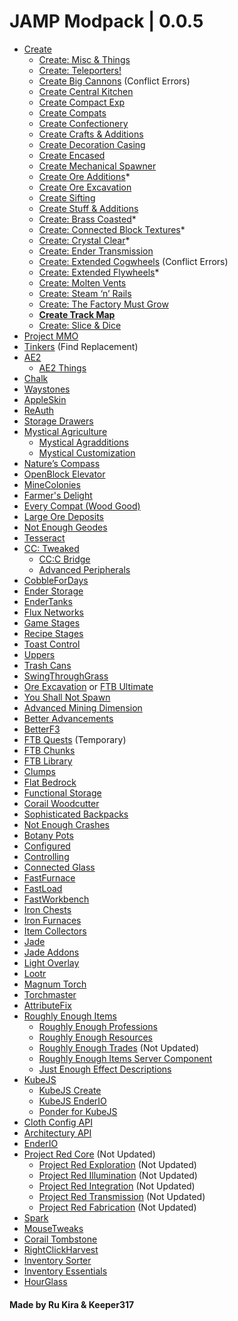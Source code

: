 # JAMP Modpack | 0.0.5

- [Create](https://www.curseforge.com/minecraft/mc-mods/create)
    - [Create: Misc & Things](https://www.curseforge.com/minecraft/mc-mods/create-misc-and-things)
    - [Create: Teleporters!](https://www.curseforge.com/minecraft/mc-mods/create-teleporters)
    - [Create Big Cannons](https://www.curseforge.com/minecraft/mc-mods/create-big-cannons) (Conflict Errors)
    - [Create Central Kitchen](https://www.curseforge.com/minecraft/mc-mods/create-central-kitchen)
    - [Create Compact Exp](https://www.curseforge.com/minecraft/mc-mods/create-compact-exp)
    - [Create Compats](https://www.curseforge.com/minecraft/mc-mods/create-compats)
    - [Create Confectionery](https://www.curseforge.com/minecraft/mc-mods/create-confectionery)
    - [Create Crafts & Additions](https://www.curseforge.com/minecraft/mc-mods/createaddition)
    - [Create Decoration Casing](https://www.curseforge.com/minecraft/mc-mods/create-decoration-casing)
    - [Create Encased](https://www.curseforge.com/minecraft/mc-mods/create-encased)
    - [Create Mechanical Spawner](https://www.curseforge.com/minecraft/mc-mods/create-mechanical-spawner)
    - [Create Ore Additions](https://www.curseforge.com/minecraft/mc-mods/create-attack-additions)*
    - [Create Ore Excavation](https://www.curseforge.com/minecraft/mc-mods/create-ore-excavation)
    - [Create Sifting](https://www.curseforge.com/minecraft/mc-mods/create-sifting)
    - [Create Stuff & Additions](https://www.curseforge.com/minecraft/mc-mods/create-stuff-additions)
    - [Create: Brass Coasted](https://www.curseforge.com/minecraft/mc-mods/create-brass-coated)*
    - [Create: Connected Block Textures](https://www.curseforge.com/minecraft/mc-mods/create-connected-block-textures)*
    - [Create: Crystal Clear](https://www.curseforge.com/minecraft/mc-mods/create-crystal-clear)*
    - [Create: Ender Transmission](https://www.curseforge.com/minecraft/mc-mods/create-ender-transmission)
    - [Create: Extended Cogwheels](https://www.curseforge.com/minecraft/mc-mods/create-extended-cogs) (Conflict Errors)
    - [Create: Extended Flywheels](https://www.curseforge.com/minecraft/mc-mods/create-extended-flywheels)*
    - [Create: Molten Vents](https://www.curseforge.com/minecraft/mc-mods/create-molten-vents)
    - [Create: Steam ‘n’ Rails](https://www.curseforge.com/minecraft/modpacks/create-steam-n-rails-server-pack)
    - [Create: The Factory Must Grow](https://www.curseforge.com/minecraft/mc-mods/create-industry)
    - **[Create Track Map](https://modrinth.com/mod/create-track-map)**
    - [Create: Slice & Dice](https://www.curseforge.com/minecraft/mc-mods/slice-and-dice)
- [Project MMO](https://www.curseforge.com/minecraft/mc-mods/project-mmo)
- [Tinkers](https://www.curseforge.com/minecraft/mc-mods/tinkers-construct) (Find Replacement)
- [AE2](https://www.curseforge.com/minecraft/mc-mods/applied-energistics-2)
    - [AE2 Things](https://www.curseforge.com/minecraft/mc-mods/ae2-things-forge)
- [Chalk](https://www.curseforge.com/minecraft/mc-mods/chalk)
- [Waystones](https://www.curseforge.com/minecraft/mc-mods/waystones)
- [AppleSkin](https://www.curseforge.com/minecraft/mc-mods/appleskin)
- [ReAuth](https://www.curseforge.com/minecraft/mc-mods/reauth)
- [Storage Drawers](https://www.curseforge.com/minecraft/mc-mods/storage-drawers)
- [Mystical Agriculture](https://www.curseforge.com/minecraft/mc-mods/mystical-agriculture)
    - [Mystical Agradditions](https://www.curseforge.com/minecraft/mc-mods/mystical-agradditions)
    - [Mystical Customization](https://www.curseforge.com/minecraft/mc-mods/mystical-customization)
- [Nature’s Compass](https://www.curseforge.com/minecraft/mc-mods/natures-compass)
- [OpenBlock Elevator](https://www.curseforge.com/minecraft/mc-mods/openblocks-elevator)
- [MineColonies](https://www.curseforge.com/minecraft/mc-mods/minecolonies)
- [Farmer's Delight](https://www.curseforge.com/minecraft/mc-mods/farmers-delight)
- [Every Compat (Wood Good)](https://www.curseforge.com/minecraft/mc-mods/every-compat)
- [Large Ore Deposits](https://www.curseforge.com/minecraft/mc-mods/large-ore-deposits)
- [Not Enough Geodes](https://www.curseforge.com/minecraft/mc-mods/resource-geode)
- [Tesseract](https://www.curseforge.com/minecraft/mc-mods/tesseract)
- [CC: Tweaked](https://www.curseforge.com/minecraft/mc-mods/cc-tweaked)
    - [CC:C Bridge](https://www.curseforge.com/minecraft/mc-mods/cccbridge)
    - [Advanced Peripherals](https://www.curseforge.com/minecraft/mc-mods/advanced-peripherals)
- [CobbleForDays](https://www.curseforge.com/minecraft/mc-mods/cobblefordays)
- [Ender Storage](https://www.curseforge.com/minecraft/mc-mods/ender-storage-1-8)
- [EnderTanks](https://www.curseforge.com/minecraft/mc-mods/endertanks)
- [Flux Networks](https://www.curseforge.com/minecraft/mc-mods/flux-networks)
- [Game Stages](https://www.curseforge.com/minecraft/mc-mods/game-stages)
- [Recipe Stages](https://www.curseforge.com/minecraft/mc-mods/recipe-stages)
- [Toast Control](https://www.curseforge.com/minecraft/mc-mods/toast-control)
- [Uppers](https://www.curseforge.com/minecraft/mc-mods/uppers)
- [Trash Cans](https://www.curseforge.com/minecraft/mc-mods/trash-cans)
- [SwingThroughGrass](https://www.curseforge.com/minecraft/mc-mods/swingthroughgrass)
- [Ore Excavation](https://www.curseforge.com/minecraft/mc-mods/ore-excavation) or [FTB Ultimate](https://www.curseforge.com/minecraft/mc-mods/ftb-ultimine-forge)
- [You Shall Not Spawn](https://www.curseforge.com/minecraft/mc-mods/you-shall-not-spawn)
- [Advanced Mining Dimension](https://www.curseforge.com/minecraft/mc-mods/advanced-mining-dimension)
- [Better Advancements](https://www.curseforge.com/minecraft/mc-mods/better-advancements)
- [BetterF3](https://www.curseforge.com/minecraft/mc-mods/betterf3)
- [FTB Quests](https://www.curseforge.com/minecraft/mc-mods/ftb-quests-forge) (Temporary)
- [FTB Chunks](https://www.curseforge.com/minecraft/mc-mods/ftb-chunks-forge)
- [FTB Library](https://legacy.curseforge.com/minecraft/mc-mods/ftb-library-forge)
- [Clumps](https://www.curseforge.com/minecraft/mc-mods/clumps)
- [Flat Bedrock](https://www.curseforge.com/minecraft/mc-mods/flat-bedrock)
- [Functional Storage](https://www.curseforge.com/minecraft/mc-mods/functional-storage)
- [Corail Woodcutter](https://www.curseforge.com/minecraft/mc-mods/corail-woodcutter)
- [Sophisticated Backpacks](https://www.curseforge.com/minecraft/mc-mods/sophisticated-backpacks)
- [Not Enough Crashes](https://www.curseforge.com/minecraft/mc-mods/not-enough-crashes-forge)
- [Botany Pots](https://www.curseforge.com/minecraft/mc-mods/botany-pots)
- [Configured](https://www.curseforge.com/minecraft/mc-mods/configured)
- [Controlling](https://www.curseforge.com/minecraft/mc-mods/controlling)
- [Connected Glass](https://www.curseforge.com/minecraft/mc-mods/connected-glass)
- [FastFurnace](https://www.curseforge.com/minecraft/mc-mods/fastfurnace)
- [FastLoad](https://www.curseforge.com/minecraft/mc-mods/fastload)
- [FastWorkbench](https://www.curseforge.com/minecraft/mc-mods/fastworkbench)
- [Iron Chests](https://www.curseforge.com/minecraft/mc-mods/iron-chests)
- [Iron Furnaces](https://www.curseforge.com/minecraft/mc-mods/iron-furnaces)
- [Item Collectors](https://www.curseforge.com/minecraft/mc-mods/item-collectors)
- [Jade](https://www.curseforge.com/minecraft/mc-mods/jade)
- [Jade Addons](https://www.curseforge.com/minecraft/mc-mods/jade-addons)
- [Light Overlay](https://www.curseforge.com/minecraft/mc-mods/light-overlay)
- [Lootr](https://www.curseforge.com/minecraft/mc-mods/lootr)
- [Magnum Torch](https://www.curseforge.com/minecraft/mc-mods/magnum-torch-forge)
- [Torchmaster](https://www.curseforge.com/minecraft/mc-mods/torchmaster)
- [AttributeFix](https://www.curseforge.com/minecraft/mc-mods/attributefix)
- [Roughly Enough Items](https://www.curseforge.com/minecraft/mc-mods/roughly-enough-items)
    - [Roughly Enough Professions](https://www.curseforge.com/minecraft/mc-mods/roughly-enough-professions-rep)
    - [Roughly Enough Resources](https://www.curseforge.com/minecraft/mc-mods/roughly-enough-resources)
    - [Roughly Enough Trades](https://www.curseforge.com/minecraft/mc-mods/roughly-enough-trades) (Not Updated)
    - [Roughly Enough Items Server Component](https://www.curseforge.com/minecraft/mc-mods/roughly-enough-items-server-component)
    - [Just Enough Effect Descriptions](https://www.curseforge.com/minecraft/mc-mods/just-enough-effect-descriptions-jeed)
- [KubeJS](https://www.curseforge.com/minecraft/mc-mods/kubejs)
    - [KubeJS Create](https://www.curseforge.com/minecraft/mc-mods/kubejs-create)
    - [KubeJS EnderIO](https://www.curseforge.com/minecraft/mc-mods/kubejs-enderio)
    - [Ponder for KubeJS](https://www.curseforge.com/minecraft/mc-mods/ponder)
- [Cloth Config API](https://www.curseforge.com/minecraft/mc-mods/cloth-config)
- [Architectury API](https://www.curseforge.com/minecraft/mc-mods/architectury-api)
- [EnderIO](https://www.curseforge.com/minecraft/mc-mods/ender-io)
- [Project Red Core](https://www.curseforge.com/minecraft/mc-mods/project-red-core) (Not Updated)
    - [Project Red Exploration](https://www.curseforge.com/minecraft/mc-mods/project-red-exploration) (Not Updated)
    - [Project Red Illumination](https://www.curseforge.com/minecraft/mc-mods/project-red-illumination) (Not Updated)
    - [Project Red Integration](https://www.curseforge.com/minecraft/mc-mods/project-red-integration) (Not Updated)
    - [Project Red Transmission](https://www.curseforge.com/minecraft/mc-mods/project-red-transmission) (Not Updated)
    - [Project Red Fabrication](https://www.curseforge.com/minecraft/mc-mods/project-red-fabrication) (Not Updated)
- [Spark](https://www.curseforge.com/minecraft/mc-mods/spark)
- [MouseTweaks](https://www.curseforge.com/minecraft/mc-mods/mouse-tweaks)
- [Corail Tombstone](https://www.curseforge.com/minecraft/mc-mods/corail-tombstone)
- [RightClickHarvest](https://www.curseforge.com/minecraft/mc-mods/rightclickharvest)
- [Inventory Sorter](https://www.curseforge.com/minecraft/mc-mods/inventory-sorter)
- [Inventory Essentials](https://www.curseforge.com/minecraft/mc-mods/inventory-essentials)
- [HourGlass](https://www.curseforge.com/minecraft/mc-mods/hourglass)

#### Made by Ru Kira & Keeper317
